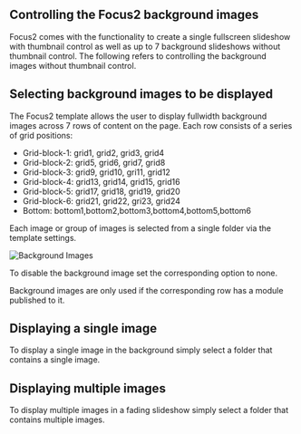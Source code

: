 Controlling the Focus2 background images
----

Focus2 comes with the functionality to create a single fullscreen slideshow with thumbnail control as well as up to 7 background slideshows without thumbnail control. The following refers to controlling the background images without thumbnail control.


Selecting background images to be displayed
---
The Focus2 template allows the user to display fullwidth background images across 7 rows of content on the page. Each row consists of a series of grid positions:

- Grid-block-1: grid1, grid2, grid3, grid4
- Grid-block-2: grid5, grid6, grid7, grid8
- Grid-block-3: grid9, grid10, gri11, grid12
- Grid-block-4: grid13, grid14, grid15, grid16
- Grid-block-5: grid17, grid18, grid19, grid20
- Grid-block-6: grid21, grid22, gri23, grid24
- Bottom: bottom1,bottom2,bottom3,bottom4,bottom5,bottom6

Each image or group of images is selected from a single folder via the template settings.

![Background Images](../data/focus2/images/background-images/background-images.jpg)

To disable the background image set the corresponding option to none.

Background images are only used if the corresponding row has a module published to it.

Displaying a single image
---
To display a single image in the background simply select a folder that contains a single image.

Displaying multiple images
---
To display multiple images in a fading slideshow simply select a folder that contains multiple images. 